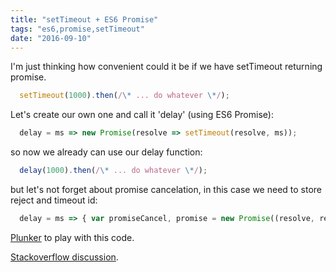 ```yaml
---
title: "setTimeout + ES6 Promise"
tags: "es6,promise,setTimeout"
date: "2016-09-10"
---
```


I'm just thinking how convenient could it be if we have setTimeout returning promise.

```javascript 
  setTimeout(1000).then(/\* ... do whatever \*/);  
 ```

Let's create our own one and call it 'delay' (using ES6 Promise):

```javascript 
  delay = ms => new Promise(resolve => setTimeout(resolve, ms));  
 ```

so now we already can use our delay function:

```javascript 
  delay(1000).then(/\* ... do whatever \*/);  
 ```

but let's not forget about promise cancelation, in this case we need to store reject and timeout id:

```javascript 
  delay = ms => { var promiseCancel, promise = new Promise((resolve, reject) => { let timeoutId = setTimeout(resolve, ms); promiseCancel = () => { clearTimeout(timeoutId); reject(Error("Cancelled")); } }); promise.cancel = () => { promiseCancel(); }; return promise; }  
 ```

[Plunker](https://plnkr.co/edit/TeqWpQmj6QD6KlajEc5Z?p=preview) to play with this code.

[Stackoverflow discussion](https://stackoverflow.com/a/34255423/274500).
